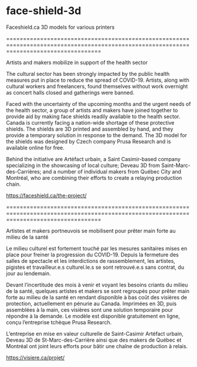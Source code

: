 # face-shield-3d
 Faceshield.ca 3D models for various printers
 
========================================================================================================================================

Artists and makers mobilize in support of the health sector

The cultural sector has been strongly impacted by the public health measures put in place to reduce the spread of COVID-19. Artists, along with cultural workers and freelancers, found themselves without work overnight as concert halls closed and gatherings were banned.

Faced with the uncertainty of the upcoming months and the urgent needs of the health sector, a group of artists and makers have joined together to provide aid by making face shields readily available to the health sector. Canada is currently facing a nation-wide shortage of these protective shields. The shields are 3D printed and assembled by hand, and they provide a temporary solution in response to the demand. The 3D model for the shields was designed by Czech company Prusa Research and is available online for free.

Behind the initiative are Artéfact urbain, a Saint Casimir-based company specializing in the showcasing of local culture; Deveau 3D from Saint-Marc-des-Carrières; and a number of individual makers from Québec City and Montréal, who are combining their efforts to create a relaying production chain.

https://faceshield.ca/the-project/

========================================================================================================================================

Artistes et makers portneuvois se mobilisent pour prêter main forte au milieu de la santé

Le milieu culturel est fortement touché par les mesures sanitaires mises en place pour freiner la progression du COVID-19. Depuis la fermeture des salles de spectacle et les interdictions de rassemblement, les artistes, pigistes et travailleur.e.s culturel.le.s se sont retrouvé.e.s sans contrat, du jour au lendemain.

Devant l’incertitude des mois à venir et voyant les besoins criants du milieu de la santé, quelques artistes et makers se sont regroupés pour prêter main forte au milieu de la santé en rendant disponible à bas coût des visières de protection, actuellement en pénurie au Canada. Imprimées en 3D, puis assemblées à la main, ces visières sont une solution temporaire pour répondre à la demande. Le modèle est disponible gratuitement en ligne, conçu l’entreprise tchèque Prusa Research.

L’entreprise en mise en valeur culturelle de Saint-Casimir Artéfact urbain, Deveau 3D de St-Marc-des-Carrière ainsi que des makers de Québec et Montréal ont joint leurs efforts pour bâtir une chaîne de production à relais.

https://visiere.ca/projet/
